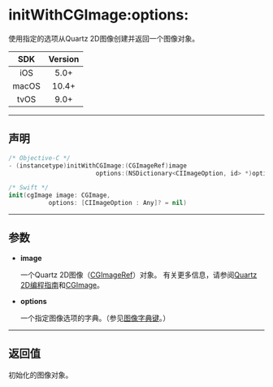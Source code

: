# initWithCGImage:options:

使用指定的选项从Quartz 2D图像创建并返回一个图像对象。

| SDK | Version |
|:---:|:---:|
| iOS | 5.0+ |
| macOS | 10.4+ |
| tvOS | 9.0+ |

---

## 声明

```objective-c
/* Objective-C */
- (instancetype)initWithCGImage:(CGImageRef)image 
                        options:(NSDictionary<CIImageOption, id> *)options;
```

```swift
/* Swift */
init(cgImage image: CGImage, 
           options: [CIImageOption : Any]? = nil)
```

---

## 参数

* **image**

    一个Quartz 2D图像（[CGImageRef]()）对象。 有关更多信息，请参阅[Quartz 2D编程指南]()和[CGImage]()。

* **options**

    一个指定图像选项的字典。（参见[图像字典键]()。）

---

## 返回值

初始化的图像对象。